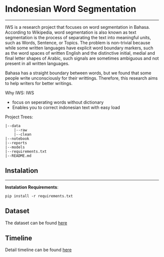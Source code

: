 # Indonesian Word Segmentation
---
IWS is a research project that focuses on word segmentation in Bahasa.
According to Wikipedia, word segmentation is also known as text segmentation is the process of separating the text into meaningful units, such as Words, Sentence, or Topics. The problem is non-trivial because while some written languages have explicit word boundary markers, such as the word spaces of written English and the distinctive initial, medial and final letter shapes of Arabic, such signals are sometimes ambiguous and not present in all written languages.

Bahasa has a straight boundary between words, but we found that some people write unconsciously for their writtings. Therefore, this research aims to help writers for better writings.

Why IWS:
IWS
- focus on seperating words without dictionary
- Enables you to correct indonesian text with easy load

Project Trees:


    |--data 
        |--raw
        |--clean
    |--notebook
    |--reports
    |--models
    |--requirements.txt
    |--README.md
    
    
## Instalation
---
**Instalation Requirements**:
    
    pip install -r requirements.txt
    
## Dataset
The dataset can be found [here](https://drive.google.com/drive/folders/1zRq6e9ndUOX7v6Qz-EU9ECSfxSTJsv6u?usp=sharing)

## Timeline

Detail timeline can be found [here](https://docs.google.com/spreadsheets/d/170BDuEffhWfKkcdC0TCmQYmuEhOYN0RumVqhaVoHxAU/edit?usp=sharing)